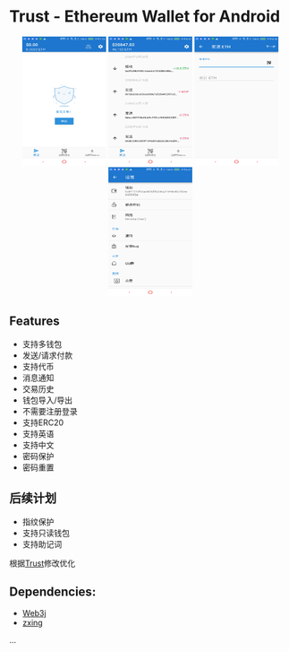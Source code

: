 # Trust - Ethereum Wallet for Android



<div align="center">
<img src="resources/1.jpg" width = "150" height = "230"  style="display: inline-block" >
<img src="resources/2.jpg" width = "150" height = "230" style="display: inline-block" >
<img src="resources/3.jpg" width = "150" height = "230" style="display: inline-block" >
<img src="resources/4.jpg" width = "150" height = "230"  style="display: inline-block" >
</div>

## Features
* 支持多钱包
* 发送/请求付款
* 支持代币
* 消息通知
* 交易历史
* 钱包导入/导出
* 不需要注册登录
* 支持ERC20
* 支持英语
* 支持中文
* 密码保护
* 密码重置

## 后续计划
* 指纹保护
* 支持只读钱包
* 支持助记词


根据[Trust](https://github.com/TrustWallet/trust-wallet-android-source)修改优化

## Dependencies:
* [Web3j](https://github.com/web3j/web3j)
* [zxing](https://github.com/zxing/zxing)

...


